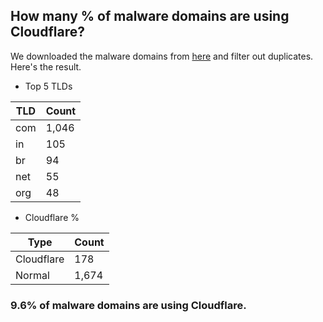 ## How many % of malware domains are using Cloudflare?


We downloaded the malware domains from [here](https://urlhaus.abuse.ch) and filter out duplicates.
Here's the result.


[//]: # (start replacement)


- Top 5 TLDs

| TLD | Count |
| --- | --- |
| com | 1,046 |
| in | 105 |
| br | 94 |
| net | 55 |
| org | 48 |


- Cloudflare %

| Type | Count |
| --- | --- |
| Cloudflare | 178 |
| Normal | 1,674 |


### 9.6% of malware domains are using Cloudflare.